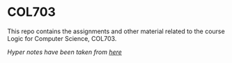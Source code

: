 # COL703
This repo contains the assignments and other material related to the course Logic for Computer Science, COL703.

*Hyper notes have been taken from [here](https://www.cse.iitd.ac.in/~sak/courses/ilcs/2021-22/index.html)*
